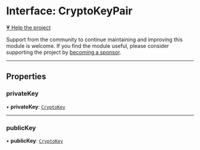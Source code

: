 # Interface: CryptoKeyPair

[💗 Help the project](https://github.com/sponsors/panva)

Support from the community to continue maintaining and improving this module is welcome. If you find the module useful, please consider supporting the project by [becoming a sponsor](https://github.com/sponsors/panva).

***

## Properties

### privateKey

• **privateKey**: [`CryptoKey`](https://developer.mozilla.org/docs/Web/API/CryptoKey)

***

### publicKey

• **publicKey**: [`CryptoKey`](https://developer.mozilla.org/docs/Web/API/CryptoKey)
